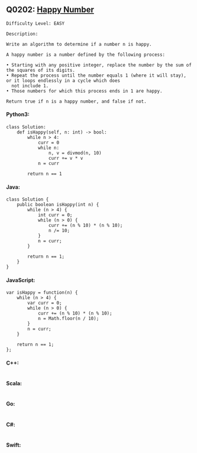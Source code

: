 ## Q0202: [Happy Number](https://leetcode.com/problems/happy-number/)

```
Difficulty Level: EASY
```

```
Description:

Write an algorithm to determine if a number n is happy.

A happy number is a number defined by the following process:

• Starting with any positive integer, replace the number by the sum of the squares of its digits.
• Repeat the process until the number equals 1 (where it will stay), or it loops endlessly in a cycle which does
  not include 1.
• Those numbers for which this process ends in 1 are happy.

Return true if n is a happy number, and false if not.
```

#### Python3:

```
class Solution:
    def isHappy(self, n: int) -> bool:
        while n > 4:
            curr = 0
            while n:
                n, v = divmod(n, 10)
                curr += v * v
            n = curr

        return n == 1
```

#### Java:

```
class Solution {
    public boolean isHappy(int n) {
        while (n > 4) {
            int curr = 0;
            while (n > 0) {
                curr += (n % 10) * (n % 10);
                n /= 10;
            }
            n = curr;
        }

        return n == 1;
    }
}
```

#### JavaScript:

```
var isHappy = function(n) {
    while (n > 4) {
        var curr = 0;
        while (n > 0) {
            curr += (n % 10) * (n % 10);
            n = Math.floor(n / 10);
        }
        n = curr;
    }

    return n == 1;
};
```

#### C++:

```

```

#### Scala:

```

```

#### Go:

```

```

#### C#:

```

```

#### Swift:

```

```